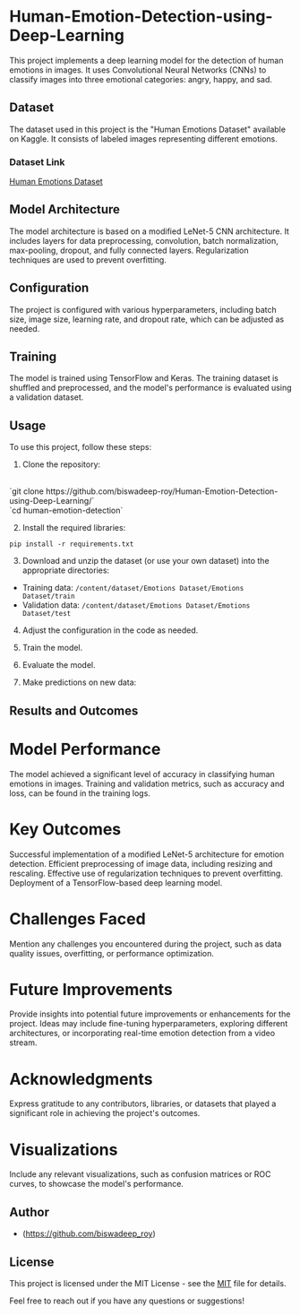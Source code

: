 # Human-Emotion-Detection-using-Deep-Learning
This project implements a deep learning model for the detection of human emotions in images. It uses Convolutional Neural Networks (CNNs) to classify images into three emotional categories: angry, happy, and sad.

## Dataset
The dataset used in this project is the "Human Emotions Dataset" available on Kaggle. It consists of labeled images representing different emotions.

### Dataset Link
[Human Emotions Dataset](https://www.kaggle.com/muhammadhananasghar/human-emotions-datasethes)

## Model Architecture
The model architecture is based on a modified LeNet-5 CNN architecture. It includes layers for data preprocessing, convolution, batch normalization, max-pooling, dropout, and fully connected layers. Regularization techniques are used to prevent overfitting.

## Configuration
The project is configured with various hyperparameters, including batch size, image size, learning rate, and dropout rate, which can be adjusted as needed.

## Training
The model is trained using TensorFlow and Keras. The training dataset is shuffled and preprocessed, and the model's performance is evaluated using a validation dataset.

## Usage
To use this project, follow these steps:

1. Clone the repository:
<br/>
`git clone https://github.com/biswadeep-roy/Human-Emotion-Detection-using-Deep-Learning/`
<br/>
`cd human-emotion-detection`
<br/>


2. Install the required libraries:

`pip install -r requirements.txt`


3. Download and unzip the dataset (or use your own dataset) into the appropriate directories:
- Training data: `/content/dataset/Emotions Dataset/Emotions Dataset/train`
- Validation data: `/content/dataset/Emotions Dataset/Emotions Dataset/test`

4. Adjust the configuration in the code as needed.

5. Train the model.


6. Evaluate the model.



7. Make predictions on new data:




## Results and Outcomes
# Model Performance
The model achieved a significant level of accuracy in classifying human emotions in images.
Training and validation metrics, such as accuracy and loss, can be found in the training logs.
# Key Outcomes
Successful implementation of a modified LeNet-5 architecture for emotion detection.
Efficient preprocessing of image data, including resizing and rescaling.
Effective use of regularization techniques to prevent overfitting.
Deployment of a TensorFlow-based deep learning model.
# Challenges Faced
Mention any challenges you encountered during the project, such as data quality issues, overfitting, or performance optimization.
# Future Improvements
Provide insights into potential future improvements or enhancements for the project.
Ideas may include fine-tuning hyperparameters, exploring different architectures, or incorporating real-time emotion detection from a video stream.
# Acknowledgments
Express gratitude to any contributors, libraries, or datasets that played a significant role in achieving the project's outcomes.
# Visualizations
Include any relevant visualizations, such as confusion matrices or ROC curves, to showcase the model's performance.

## Author
- (https://github.com/biswadeep_roy)

## License
This project is licensed under the MIT License - see the [MIT](LICENSE) file for details.

Feel free to reach out if you have any questions or suggestions!


